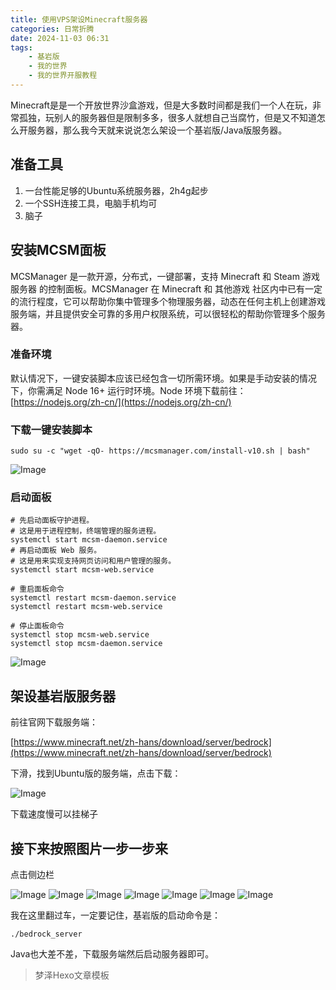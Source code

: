 ```yaml
---
title: 使用VPS架设Minecraft服务器
categories: 日常折腾
date: 2024-11-03 06:31
tags: 
    - 基岩版
    - 我的世界
    - 我的世界开服教程
---
```


Minecraft是是一个开放世界沙盒游戏，但是大多数时间都是我们一个人在玩，非常孤独，玩别人的服务器但是限制多多，很多人就想自己当腐竹，但是又不知道怎么开服务器，那么我今天就来说说怎么架设一个基岩版/Java版服务器。

<!-- more -->

## 准备工具

1. 一台性能足够的Ubuntu系统服务器，2h4g起步
2. 一个SSH连接工具，电脑手机均可
3. 脑子

## 安装MCSM面板

MCSManager 是一款开源，分布式，一键部署，支持 Minecraft 和 Steam 游戏服务器 的控制面板。MCSManager 在 Minecraft 和 其他游戏 社区内中已有一定的流行程度，它可以帮助你集中管理多个物理服务器，动态在任何主机上创建游戏服务端，并且提供安全可靠的多用户权限系统，可以很轻松的帮助你管理多个服务器。

### 准备环境

默认情况下，一键安装脚本应该已经包含一切所需环境。如果是手动安装的情况下，你需满足 Node 16+ 运行时环境。Node 环境下载前往：[https://nodejs.org/zh-cn/](https://nodejs.org/zh-cn/)

### 下载一键安装脚本

```shell
sudo su -c "wget -qO- https://mcsmanager.com/install-v10.sh | bash"
```

![Image](https://attach.klpbbs.com/forum/202405/03/175229w55hscu9rs53cmac.png)

### 启动面板

```shell
# 先启动面板守护进程。
# 这是用于进程控制，终端管理的服务进程。
systemctl start mcsm-daemon.service
# 再启动面板 Web 服务。
# 这是用来实现支持网页访问和用户管理的服务。
systemctl start mcsm-web.service

# 重启面板命令
systemctl restart mcsm-daemon.service
systemctl restart mcsm-web.service

# 停止面板命令
systemctl stop mcsm-web.service
systemctl stop mcsm-daemon.service
```

![Image](https://zs-data.klpbbs.com:11179/forum/202405/03/175858bsnn1sq44pd3313i.png)

## 架设基岩版服务器

前往官网下载服务端：

[https://www.minecraft.net/zh-hans/download/server/bedrock](https://www.minecraft.net/zh-hans/download/server/bedrock)

下滑，找到Ubuntu版的服务端，点击下载：

![Image](https://zs-data.klpbbs.com:11179/forum/202405/03/175532gn2obiks75uk3bon.jpg)

下载速度慢可以挂梯子

## 接下来按照图片一步一步来

点击侧边栏

![Image](https://zs-data.klpbbs.com:11179/forum/202405/03/175531f6116e6kvkn3daoe.png)
![Image](https://zs-data.klpbbs.com:11179/forum/202405/03/175531z0hqdpiyljqpqbdw.jpg)
![Image](https://zs-data.klpbbs.com:11179/forum/202405/03/175530nepv0wuekocm6976.jpg)
![Image](https://attach.klpbbs.com/forum/202405/03/175530owpzywr4kc49r91h.jpg)
![Image](https://attach.klpbbs.com/forum/202405/03/175529f860ierrqoeqarwo.png)
![Image](https://zs-data.klpbbs.com:11179/forum/202405/03/175529bcx9j4h7e9sjyoe7.jpg)
![Image](https://img2.imgtp.com/2024/05/02/9Aharsrb.jpg)

我在这里翻过车，一定要记住，基岩版的启动命令是：

```shell
./bedrock_server
```

Java也大差不差，下载服务端然后启动服务器即可。

> 梦泽Hexo文章模板